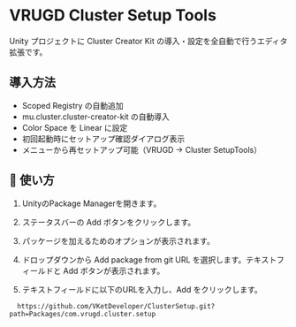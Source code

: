 # VRUGD Cluster Setup Tools 
Unity プロジェクトに Cluster Creator Kit の導入・設定を全自動で行うエディタ拡張です。

## 導入方法
- Scoped Registry の自動追加  
- mu.cluster.cluster-creator-kit の自動導入  
- Color Space を Linear に設定  
- 初回起動時にセットアップ確認ダイアログ表示  
- メニューから再セットアップ可能（VRUGD → Cluster SetupTools）

## 🚀 使い方

1. UnityのPackage Managerを開きます。
2. ステータスバーの Add  ボタンをクリックします。
3. パッケージを加えるためのオプションが表示されます。
4. ドロップダウンから Add package from git URL を選択します。テキストフィールドと Add ボタンが表示されます。

5. テキストフィールドに以下のURLを入力し、Add をクリックします。

```
  https://github.com/VKetDeveloper/ClusterSetup.git?path=Packages/com.vrugd.cluster.setup
```